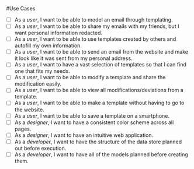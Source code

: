 #Use Cases
 - [ ] As a *user*, I want to be able to model an email through templating.
 - [ ] As a *user*, I want to be able to share my emails with my friends, but I want personal information redacted.
 - [ ] As a *user*, I want to be able to use templates created by others and autofill my own information.
 - [ ] As a *user*, I want to be able to send an email from the website and make it look like it was sent from my personal address.
 - [ ] As a *user*, I want to have a vast selection of templates so that I can find one that fits my needs.
 - [ ] As a *user*, I want to be able to modify a template and share the modification easily.
 - [ ] As a *user*, I want to be able to view all modifications/deviations from a template.
 - [ ] As a *user*, I want to be able to make a template without having to go to the website.
 - [ ] As a *user*, I want to be able to save a template on a smartphone.
 - [ ] As a *designer*, I want to have a consistent color scheme across all pages.
 - [ ] As a *designer*, I want to have an intuitive web application.
 - [ ] As a *developer*, I want to have the structure of the data store planned out before execution.
 - [ ] As a *developer*, I want to have all of the models planned before creating them.